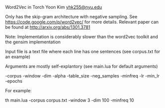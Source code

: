 Word2Vec in Torch 
Yoon Kim
yhk255@nyu.edu

Only has the skip-gram architecture with negative sampling. See https://code.google.com/p/word2vec/ for more details.
Relevant paper can be found at http://arxiv.org/abs/1301.3781

Note: Implementation is considerably slower than the word2vec toolkit and the gensim implementation

Input file is a text file where each line has one sentences (see corpus.txt for an example)

Arguments are mostly self-explantory (see main.lua for default arguments)

-corpus 
-window
-dim
-alpha
-table_size
-neg_samples
-minfreq
-lr
-min_lr
-epochs

For example:

th main.lua -corpus corpus.txt -window 3 -dim 100 -minfreq 10


